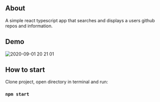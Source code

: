 
## About

A simple react typescript app that searches and displays a users github repos and information.


## Demo
![2020-09-01 20 21 01](https://user-images.githubusercontent.com/44413841/91918490-06664480-ec91-11ea-8a1f-5e983cb8aa2f.gif)


## How to start

Clone project, open directory in terminal and run:

### `npm start`


